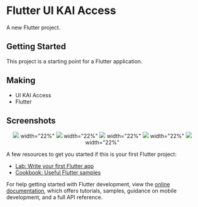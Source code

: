 # Flutter UI KAI Access

A new Flutter project.

## Getting Started

This project is a starting point for a Flutter application.

## Making
- UI KAI Access
- Flutter

## Screenshots 
 <p align="center">
 <img src="./assets/screenshot/home.png"> width="22%"
 <img src="./assets/screenshot/home2.png"> width="22%"
 <img src="./assets/screenshot/kereta.png"> width="22%"
   <img src="./assets/screenshot/tiketsaya.png"> width="22%"
   <img src="./assets/screenshot/promo.png"> width="22%"
 </p>

A few resources to get you started if this is your first Flutter project:

- [Lab: Write your first Flutter app](https://docs.flutter.dev/get-started/codelab)
- [Cookbook: Useful Flutter samples](https://docs.flutter.dev/cookbook)

For help getting started with Flutter development, view the
[online documentation](https://docs.flutter.dev/), which offers tutorials,
samples, guidance on mobile development, and a full API reference.
